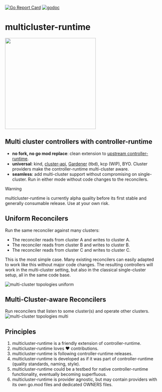[![Go Report Card](https://goreportcard.com/badge/github.com/multicluster-runtime/multicluster-runtime)](https://goreportcard.com/report/github.com/multicluster-runtime/multicluster-runtime)
[![godoc](https://pkg.go.dev/badge/github.com/multicluster-runtime/multicluster-runtime)](https://pkg.go.dev/github.com/multicluster-runtime/multicluster-runtime)

# multicluster-runtime

<img src="./contrib/logo/logo.png" width="300"/>

## Multi cluster controllers with controller-runtime

- **no fork, no go mod replace**: clean extension to [upstream controller-runtime](https://github.com/kubernetes-sigs/controller-runtime).
- **universal**: kind, [cluster-api](https://github.com/kubernetes-sigs/cluster-api), [Gardener](https://gardener.cloud/) (tbd), kcp (WIP), BYO. Cluster providers make the controller-runtime multi-cluster aware.
- **seamless**: add multi-cluster support without compromising on single-cluster. Run in either mode without code changes to the reconcilers. 

> [!WARNING]  
> multicluster-runtime is currently alpha quality before its first stable and generally consumable release. Use at your own risk.

## Uniform Reconcilers

Run the same reconciler against many clusters:
- The reconciler reads from cluster A and writes to cluster A.
- The reconciler reads from cluster B and writes to cluster B.
- The reconciler reads from cluster C and writes to cluster C.

This is the most simple case. Many existing reconcilers can easily adapted to work like this without major code changes. The resulting controllers will work in the multi-cluster setting, but also in the classical single-cluster setup, all in the same code base.

![multi-cluster topologies uniform](https://github.com/user-attachments/assets/b91a3aac-6a1c-481e-8961-2f25605aeffe)

## Multi-Cluster-aware Reconcilers

Run reconcilers that listen to some cluster(s) and operate other clusters.
![multi-cluster topologies multi](https://github.com/user-attachments/assets/d7e37c39-66e3-4912-89ac-5441f0ad5669)

## Principles

1. multicluster-runtime is a friendly extension of controller-runtime.
2. multicluster-runtime loves ❤️ contributions.
3. multicluster-runtime is following controller-runtime releases.
4. multicluster-runtime is developed as if it was part of controller-runtime (quality standards, naming, style).
5. multicluster-runtime could be a testbed for native controller-runtime functionality, eventually becoming superfluous.
6. multicluster-runtime is provider agnostic, but may contain providers with its own go.mod files and dedicated OWNERS files.
